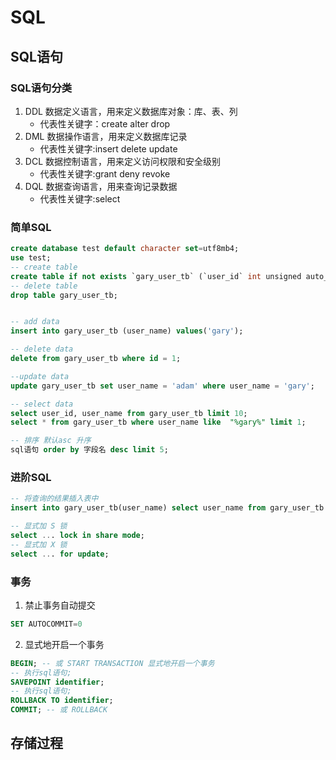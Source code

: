 # SQL
## SQL语句
### SQL语句分类
1. DDL 数据定义语言，用来定义数据库对象：库、表、列
    - 代表性关键字：create alter drop
2. DML 数据操作语言，用来定义数据库记录
    - 代表性关键字:insert delete update
3. DCL 数据控制语言，用来定义访问权限和安全级别
    - 代表性关键字:grant deny revoke
4. DQL 数据查询语言，用来查询记录数据
    - 代表性关键字:select

### 简单SQL 
```sql
create database test default character set=utf8mb4;
use test;
-- create table
create table if not exists `gary_user_tb` (`user_id` int unsigned auto_increment , `user_name` varchar(40) not null, primary key ( `user_id` )) comment '表的注释' engine=InnoDB default charset=utf8;
-- delete table
drop table gary_user_tb;


-- add data
insert into gary_user_tb (user_name) values('gary');

-- delete data
delete from gary_user_tb where id = 1;

--update data
update gary_user_tb set user_name = 'adam' where user_name = 'gary';

-- select data
select user_id, user_name from gary_user_tb limit 10;
select * from gary_user_tb where user_name like  "%gary%" limit 1;

-- 排序 默认asc 升序
sql语句 order by 字段名 desc limit 5;
```

### 进阶SQL
```sql
-- 将查询的结果插入表中
insert into gary_user_tb(user_name) select user_name from gary_user_tb where user_id=1;

-- 显式加 S 锁
select ... lock in share mode;
-- 显式加 X 锁 
select ... for update;
```

### 事务
1. 禁止事务自动提交
```sql
SET AUTOCOMMIT=0 
```

2. 显式地开启一个事务
```sql
BEGIN; -- 或 START TRANSACTION 显式地开启一个事务
-- 执行sql语句;
SAVEPOINT identifier;
-- 执行sql语句;
ROLLBACK TO identifier;
COMMIT; -- 或 ROLLBACK
```

## 存储过程